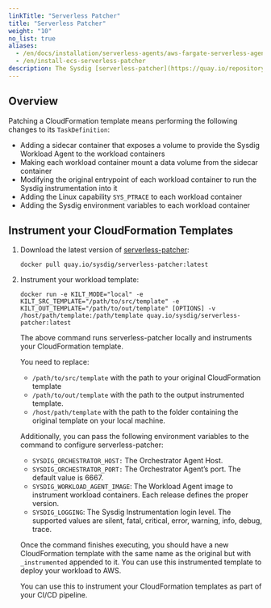 ```yaml
---
linkTitle: "Serverless Patcher"
title: "Serverless Patcher"
weight: "10"
no_list: true
aliases:
  - /en/docs/installation/serverless-agents/aws-fargate-serverless-agents/serverless-patcher/
  - /en/install-ecs-serverless-patcher
description: The Sysdig [serverless-patcher](https://quay.io/repository/sysdig/serverless-patcher?tab=tags&tag=latest) tool lets you instrument your CloudFormation templates when installing the Sysdig Serverless Agent for ECS on Fargate. You can run serverless-patcher both in the cloud and locally, and it can be integrated with your CI/CD pipeline or automation tools to instrument templates automatically before deploying them to your staging environment.
---
```


## Overview

Patching a CloudFormation template means performing the following changes to its `TaskDefinition`:

 - Adding a sidecar container that exposes a volume to provide the Sysdig Workload Agent to the workload containers
 - Making each workload container mount a data volume from the sidecar container
 - Modifying the original entrypoint of each workload container to run the Sysdig instrumentation into it
 - Adding the Linux capability `SYS_PTRACE` to each workload container
 - Adding the Sysdig environment variables to each workload container

## Instrument your CloudFormation Templates

1. Download the latest version of [serverless-patcher](https://quay.io/repository/sysdig/serverless-patcher?tab=tags&tag=latest):

   ```
   docker pull quay.io/sysdig/serverless-patcher:latest
   ```

2. Instrument your workload template:

   ```
   docker run -e KILT_MODE="local" -e KILT_SRC_TEMPLATE="/path/to/src/template" -e KILT_OUT_TEMPLATE="/path/to/out/template" [OPTIONS] -v /host/path/template:/path/template quay.io/sysdig/serverless-patcher:latest
   ```

   The above command runs serverless-patcher locally and instruments your CloudFormation template.

   You need to replace:

   - `/path/to/src/template` with the path to your original CloudFormation template
   - `/path/to/out/template` with the path to the output instrumented template.
   - `/host/path/template` with the path to the folder containing the original template on your local machine.

   Additionally, you can pass the following environment variables to the command to configure serverless-patcher:

   - `SYSDIG_ORCHESTRATOR_HOST:` The Orchestrator Agent Host.
   - `SYSDIG_ORCHESTRATOR_PORT:` The Orchestrator Agent’s port. The default value is 6667.
   - `SYSDIG_WORKLOAD_AGENT_IMAGE`: The Workload Agent image to instrument workload containers. Each release defines the proper version.
   - `SYSDIG_LOGGING`: The Sysdig Instrumentation login level. The supported values are silent, fatal, critical, error, warning, info, debug, trace.

   Once the command finishes executing, you should have a new CloudFormation template with the same name as the original but with `_instrumented` appended to it. You can use this instrumented template to deploy your workload to AWS.

   You can use this to instrument your CloudFormation templates as part of your CI/CD pipeline.
